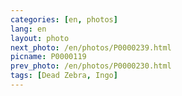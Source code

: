 ```yaml
---
categories: [en, photos]
lang: en
layout: photo
next_photo: /en/photos/P0000239.html
picname: P0000119
prev_photo: /en/photos/P0000230.html
tags: [Dead Zebra, Ingo]
---
```

